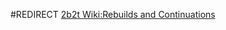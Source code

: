 #REDIRECT [2b2t Wiki:Rebuilds and Continuations](https://2b2t.miraheze.org/wiki/2b2t_Wiki:Rebuilds_and_Continuations)